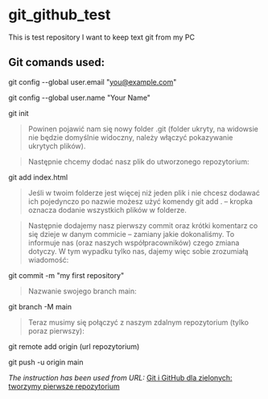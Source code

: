 # git_github_test
This is test repository I want to keep text git from my PC

## Git comands used: 
git config --global user.email "you@example.com"

git config --global user.name "Your Name"

git init

> Powinen pojawić nam się nowy folder .git (folder ukryty, na widowsie nie będzie domyślnie widoczny, należy włączyć pokazywanie ukrytych plików).

> Następnie chcemy dodać nasz plik do utworzonego repozytorium:

git add index.html

> Jeśli w twoim folderze jest więcej niż jeden plik i nie chcesz dodawać ich pojedynczo po nazwie możesz użyć komendy git add . – kropka oznacza dodanie wszystkich plików w folderze.

> Następnie dodajemy nasz pierwszy commit oraz krótki komentarz co się dzieje w danym commicie – zamiany jakie dokonaliśmy. To informuje nas (oraz naszych współpracowników) czego zmiana dotyczy. W tym wypadku tylko nas, dajemy więc sobie zrozumiałą wiadomość:

git commit -m "my first repository"

> Nazwanie swojego branch main:

git branch -M main

> Teraz musimy się połączyć z naszym zdalnym repozytorium (tylko poraz pierwszy):

git remote add origin (url repozytorium)

git push -u origin main

*The instruction has been used from URL:* 
[Git i GitHub dla zielonych: tworzymy pierwsze repozytorium](https://www.flynerd.pl/2018/02/github-dla-zielonych-pierwsze-repozytorium.html)  
